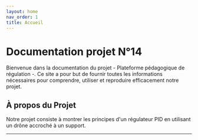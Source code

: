 ```yaml
---
layout: home
nav_order: 1
title: Accueil
---
```


# Documentation projet N°14

Bienvenue dans la documentation du projet - Plateforme pédagogique de régulation -. Ce site a pour but de fournir toutes les informations nécessaires pour comprendre, utiliser et reproduire efficacement notre projet.


## À propos du Projet ##
Notre projet consiste à montrer les principes d'un régulateur PID en utilisant un drône accroché à un support.

---
